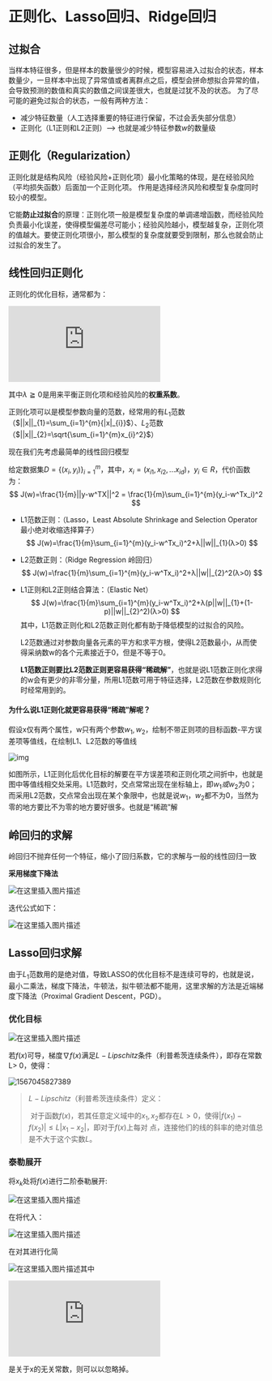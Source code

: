 # 正则化、Lasso回归、Ridge回归

## 过拟合

当样本特征很多，但是样本的数量很少的时候，模型容易进入过拟合的状态，样本数量少，一旦样本中出现了异常值或者离群点之后，模型会拼命想拟合异常的值，会导致预测的数值和真实的数值之间误差很大，也就是过犹不及的状态。
为了尽可能的避免过拟合的状态，一般有两种方法：
- 减少特征数量（人工选择重要的特征进行保留，不过会丢失部分信息）
- 正则化（L1正则和L2正则）--> 也就是减少特征参数$w$的数量级

## 正则化（Regularization）

正则化就是结构风险（经验风险+正则化项）最小化策略的体现，是在经验风险（平均损失函数）后面加一个正则化项。
作用是选择经济风险和模型复杂度同时较小的模型。

它能**防止过拟合**的原理：正则化项一般是模型复杂度的单调递增函数，而经验风险负责最小化误差，使得模型偏差尽可能小；经验风险越小，模型越复杂，正则化项的值越大。要使正则化项很小，那么模型的复杂度就要受到限制，那么也就会防止过拟合的发生了。

## 线性回归正则化

正则化的优化目标，通常都为：

![\ mathop {\ min} \ limits_ {f \ in F} \ left [{\ frac {1} {m} \ sum \ limits_ {i = 1} ^ m {L \ left（{{y_i}，f \ left （{{x_i}} \ right）} \ right）} + \ lambda J \ left（f \ right）} \ right]](https://private.codecogs.com/gif.latex?%5Cmathop%20%7B%5Cmin%20%7D%5Climits_%7Bf%20%5Cin%20F%7D%20%5Cleft%5B%20%7B%5Cfrac%7B1%7D%7Bm%7D%5Csum%5Climits_%7Bi%20%3D%201%7D%5Em%20%7BL%5Cleft%28%20%7B%7By_i%7D%2Cf%5Cleft%28%20%7B%7Bx_i%7D%7D%20%5Cright%29%7D%20%5Cright%29%7D%20&plus;%20%5Clambda%20J%5Cleft%28%20f%20%5Cright%29%7D%20%5Cright%5D)

其中$λ≧0$是用来平衡正则化项和经验风险的**权重系数**。

正则化项可以是模型参数向量的范数，经常用的有$L_{1}$范数（$||x||_{1}=\sum_{i=1}^{m}{|x|_{i}}$）、$L_{2}$范数（$||x||_{2}=\sqrt{\sum_{i=1}^{m}x_{i}^2}$）

现在我们先考虑最简单的线性回归模型

给定数据集$D = \left\{ \left( x _ { i } , y _ { i } \right) \right\} _ { i = 1 } ^ { m }$，其中，$x_i=(x_{i1},x_{i2},...x_{id})，y _ { i } \in R$，代价函数为：
$$
J(w)=\frac{1}{m}||y-w^TX||^2 = \frac{1}{m}\sum_{i=1}^{m}(y_i-w^Tx_i)^2
$$

- L1范数正则：（Lasso，Least Absolute Shrinkage and Selection Operator 最小绝对收缩选择算子）
	$$
	J(w)=\frac{1}{m}\sum_{i=1}^{m}(y_i-w^Tx_i)^2+λ||w||_{1}(λ>0)
	$$
- L2范数正则：（Ridge Regression  岭回归）
	$$
	J(w)=\frac{1}{m}\sum_{i=1}^{m}(y_i-w^Tx_i)^2+λ||w||_{2}^2(λ>0)
	$$

- L1正则和L2正则结合算法：（Elastic  Net）
	$$
	J(w)=\frac{1}{m}\sum_{i=1}^{m}(y_i-w^Tx_i)^2+λ(p||w||_{1}+(1-p)||w||_{2}^2)(λ>0)
	$$
	其中，L1范数正则化和L2范数正则化都有助于降低模型的过拟合的风险。

	L2范数通过对参数向量各元素的平方和求平方根，使得L2范数最小，从而使得采纳数w的各个元素接近于0，但是不等于0。

	**L1范数正则要比L2范数正则更容易获得“稀疏解”**，也就是说L1范数正则化求得的w会有更少的非零分量，所用L1范数可用于特征选择，L2范数在参数规则化时经常用到的。



#### 为什么说L1正则化就更容易获得“稀疏”解呢？



假设x仅有两个属性，w只有两个参数$w_1,w_2$，绘制不带正则项的目标函数-平方误差项等值线，在绘制L1、L2范数的等值线

![img](https://img-blog.csdn.net/20181010195155165?watermark/2/text/aHR0cHM6Ly9ibG9nLmNzZG4ubmV0L3B4aGRreQ==/font/5a6L5L2T/fontsize/400/fill/I0JBQkFCMA==/dissolve/70)

如图所示，L1正则化后优化目标的解要在平方误差项和正则化项之间折中，也就是图中等值线相交处采用。L1范数时，交点常常出现在坐标轴上，即$w_1或w_2$为0；而采用L2范数，交点常会出现在某个象限中，也就是说$w_1，w_2$都不为0，当然为零的地方要比不为零的地方要好很多。也就是“稀疏”解



## 岭回归的求解

岭回归不抛弃任何一个特征，缩小了回归系数，它的求解与一般的线性回归一致

**采用梯度下降法**

![在这里插入图片描述](https://img-blog.csdnimg.cn/20190829102520173.png)

迭代公式如下：

![在这里插入图片描述](https://img-blog.csdnimg.cn/20190829102623895.png)

## Lasso回归求解

由于$L_1$范数用的是绝对值，导致LASSO的优化目标不是连续可导的，也就是说，最小二乘法，梯度下降法，牛顿法，拟牛顿法都不能用，这里求解的方法是近端梯度下降法（Proximal Gradient Descent，PGD）。

### 优化目标
![在这里插入图片描述](https://img-blog.csdnimg.cn/20190829102834213.png)

若$f(x)$可导，梯度$\nabla f(x)$满足$L-Lipschitz$条件（利普希茨连续条件），即存在常数L> 0，使得：

![1567045827389](C:/Users/admin/AppData/Roaming/Typora/typora-user-images/1567045827389.png)

> $L-Lipschitz$（利普希茨连续条件）定义：
>
> ​	对于函数$f(x)$，若其任意定义域中的$x_1,x_2$都存在$L>0$，使得$|f(x_1)-f(x_2)|≤L|x_1-x_2|$，即对于$f(x)$上每对 点，连接他们的线的斜率的绝对值总是不大于这个实数$L$。
>
> 

### 泰勒展开

将$x_k$处将$f(x)$进行二阶泰勒展开:

![在这里插入图片描述](https://img-blog.csdnimg.cn/20190829103452807.png)

在将代入：

![在这里插入图片描述](https://img-blog.csdnimg.cn/20190829103538512.png)

在对其进行化简

![在这里插入图片描述](https://img-blog.csdnimg.cn/20190829103632937.png)其中

![\ varphi \ left（{{x_k}} \ right）{\ rm {=}} f \ left（{{x_k}} \ right） -  \ frac {1} {{2L}} {\ left（{\ nabla f \ left（{{x_k}} \ right）} \ right）^ 2}](https://private.codecogs.com/gif.latex?%5Cvarphi%20%5Cleft%28%20%7B%7Bx_k%7D%7D%20%5Cright%29%7B%5Crm%7B%20%3D%20%7D%7Df%5Cleft%28%20%7B%7Bx_k%7D%7D%20%5Cright%29%20-%20%5Cfrac%7B1%7D%7B%7B2L%7D%7D%7B%5Cleft%28%20%7B%5Cnabla%20f%5Cleft%28%20%7B%7Bx_k%7D%7D%20%5Cright%29%7D%20%5Cright%29%5E2%7D)

是关于x的无关常数，则可以以忽略掉。

